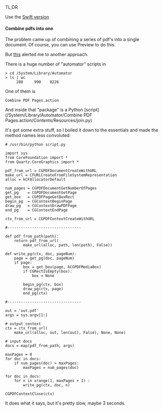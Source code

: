 TL;DR

Use the [Swift version](join.swift)

#### Combine pdfs into one

The problem came up of combining a series of pdf's into a single document.  Of course, you can use Preview to do this.

But [this](https://apple.stackexchange.com/questions/230437/how-can-i-combine-multiple-pdfs-using-the-command-line) alerted me to another approach.

There is a huge number of "automator" scripts in 

```
> cd /System/Library/Automator
> ls | wc
     288     990    8226

```

One of them is

```
Combine PDF Pages.action
```

And inside that "package" is a Python [script](/System/Library/Automator/Combine PDF Pages.action/Contents/Resources/join.py)

It's got some extra stuff, so I boiled it down to the essentials and made the method names less convoluted:

```
# /usr/bin/python script.py

import sys
from CoreFoundation import *
from Quartz.CoreGraphics import *

pdf_from_url = CGPDFDocumentCreateWithURL
make_url = CFURLCreateFromFileSystemRepresentation
alloc = kCFAllocatorDefault

num_pages = CGPDFDocumentGetNumberOfPages
get_pg    = CGPDFDocumentGetPage
get_box   = CGPDFPageGetBoxRect
begin_pg  = CGContextBeginPage
draw_pg   = CGContextDrawPDFPage
end_pg    = CGContextEndPage

ctx_from_url = CGPDFContextCreateWithURL

#---------------------------------

def pdf_from_path(path):
	return pdf_from_url(
	    make_url(alloc, path, len(path), False))

def write_pg(ctx, doc, pageNum):
	page = get_pg(doc, pageNum)
	if page:
		box = get_box(page, kCGPDFMediaBox)
		if CGRectIsEmpty(box):
			box = None
			
		begin_pg(ctx, box)
		draw_pg(ctx, page)
		end_pg(ctx)

#---------------------------------

out = 'out.pdf'
args = sys.argv[1:]

# output context
ctx = ctx_from_url(
    make_url(alloc, out, len(out), False), None, None)

# input docs
docs = map(pdf_from_path, args)

maxPages = 0
for doc in docs:
	if num_pages(doc) > maxPages:
		maxPages = num_pages(doc)

for doc in docs:
	for n in xrange(1, maxPages + 1) :
		write_pg(ctx, doc, n)

CGPDFContextClose(ctx)
```

It does what it says, but it's pretty slow, maybe 3 seconds.